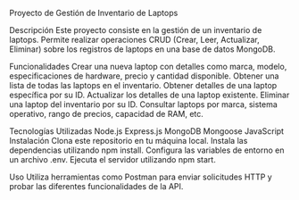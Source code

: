 
Proyecto de Gestión de Inventario de Laptops

Descripción
Este proyecto consiste en la gestión de un inventario de laptops. Permite realizar operaciones CRUD (Crear, Leer, Actualizar, Eliminar) sobre los registros de laptops en una base de datos MongoDB.

Funcionalidades
Crear una nueva laptop con detalles como marca, modelo, especificaciones de hardware, precio y cantidad disponible.
Obtener una lista de todas las laptops en el inventario.
Obtener detalles de una laptop específica por su ID.
Actualizar los detalles de una laptop existente.
Eliminar una laptop del inventario por su ID.
Consultar laptops por marca, sistema operativo, rango de precios, capacidad de RAM, etc.

Tecnologías Utilizadas
Node.js
Express.js
MongoDB
Mongoose
JavaScript
Instalación
Clona este repositorio en tu máquina local.
Instala las dependencias utilizando npm install.
Configura las variables de entorno en un archivo .env.
Ejecuta el servidor utilizando npm start.

Uso
Utiliza herramientas como Postman para enviar solicitudes HTTP y probar las diferentes funcionalidades de la API.
